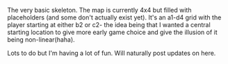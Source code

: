 The very basic skeleton. The map is currently 4x4 but filled with placeholders (and some don't actually exist yet). It's an a1-d4 grid with the player starting at either b2 or c2- the idea being that I wanted a central starting location to give more early game choice and give the illusion of it being non-linear(haha).

Lots to do but I'm having a lot of fun. Will naturally post updates on here.
